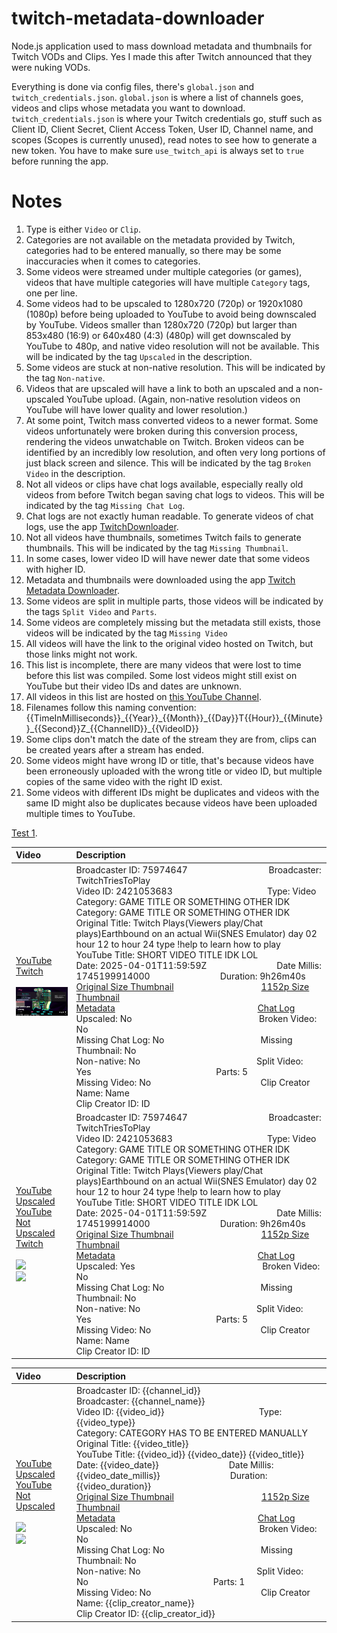 # twitch-metadata-downloader
Node.js application used to mass download metadata and thumbnails for Twitch VODs and Clips. Yes I made this after Twitch announced that they were nuking VODs.

Everything is done via config files, there's ``global.json`` and ``twitch_credentials.json``. ``global.json`` is where a list of channels goes, videos and clips whose metadata you want to download. ``twitch_credentials.json`` is where your Twitch credentials go, stuff such as Client ID, Client Secret, Client Access Token, User ID, Channel name, and scopes (Scopes is currently unused), read notes to see how to generate a new token. You have to make sure ``use_twitch_api`` is always set to ``true`` before running the app.

# Notes
1) Type is either ``Video`` or ``Clip``.
2) Categories are not available on the metadata provided by Twitch, categories had to be entered manually, so there may be some inaccuracies when it comes to categories.
3) Some videos were streamed under multiple categories (or games), videos that have multiple categories will have multiple ``Category`` tags, one per line.
4) Some videos had to be upscaled to 1280x720 (720p) or 1920x1080 (1080p) before being uploaded to YouTube to avoid being downscaled by YouTube. Videos smaller than 1280x720 (720p) but larger than 853x480 (16:9) or 640x480 (4:3) (480p) will get downscaled by YouTube to 480p, and native video resolution will not be available. This will be indicated by the tag ``Upscaled`` in the description.
5) Some videos are stuck at non-native resolution. This will be indicated by the tag ``Non-native``.
6) Videos that are upscaled will have a link to both an upscaled and a non-upscaled YouTube upload. (Again, non-native resolution videos on YouTube will have lower quality and lower resolution.)
7) At some point, Twitch mass converted videos to a newer format. Some videos unfortunately were broken during this conversion process, rendering the videos unwatchable on Twitch. Broken videos can be identified by an incredibly low resolution, and often very long portions of just black screen and silence. This will be indicated by the tag ``Broken Video`` in the description.
8) Not all videos or clips have chat logs available, especially really old videos from before Twitch began saving chat logs to videos. This will be indicated by the tag ``Missing Chat Log``.
9) Chat logs are not exactly human readable. To generate videos of chat logs, use the app [TwitchDownloader](https://github.com/lay295/TwitchDownloader).
10) Not all videos have thumbnails, sometimes Twitch fails to generate thumbnails. This will be indicated by the tag ``Missing Thumbnail``.
11) In some cases, lower video ID will have newer date that some videos with higher ID.
12) Metadata and thumbnails were downloaded using the app [Twitch Metadata Downloader](https://github.com/WhatAboutGaming/twitch-metadata-downloader).
13) Some videos are split in multiple parts, those videos will be indicated by the tags ``Split Video`` and ``Parts``.
14) Some videos are completely missing but the metadata still exists, those videos will be indicated by the tag ``Missing Video``
15) All videos will have the link to the original video hosted on Twitch, but those links might not work.
16) This list is incomplete, there are many videos that were lost to time before this list was compiled. Some lost videos might still exist on YouTube but their video IDs and dates are unknown.
17) All videos in this list are hosted on [this YouTube Channel](https://www.youtube.com/@ItsMeWaggle/videos).
18) Filenames follow this naming convention: {{TimeInMilliseconds}}\_{{Year}}\_{{Month}}\_{{Day}}T{{Hour}}\_{{Minute}}\_{{Second}}Z\_{{ChannelID}}\_{{VideoID}}
19) Some clips don't match the date of the stream they are from, clips can be created years after a stream has ended.
20) Some videos might have wrong ID or title, that's because videos have been erroneously uploaded with the wrong title or video ID, but multiple copies of the same video with the right ID exist.
21) Some videos with different IDs might be duplicates and videos with the same ID might also be duplicates because videos have been uploaded multiple times to YouTube.

[Test 1](docs/CONTRIBUTING.md).

|Video|Description|
|:---|:---|
|[YouTube](https://www.youtube.com/watch?v=z5ugGjQSvJo)<br>[Twitch](https://www.youtube.com/watch?v=z5ugGjQSvJo)<br><br>[<img src="39127626/videos/thumbnails_1152p/2023/3/1678489206000_2023_03_10T23_00_06Z_39127626_1761452639_videos_thumbnails_1152p_thumb1761452639-2048x1152.jpg" width="200">](https://www.youtube.com/watch?v=z5ugGjQSvJo)|Broadcaster ID: 75974647          Broadcaster: TwitchTriesToPlay<br>Video ID: 2421053683             Type: Video<br>Category: GAME TITLE OR SOMETHING OTHER IDK<br>Category: GAME TITLE OR SOMETHING OTHER IDK<br>Original Title: Twitch Plays(Viewers play/Chat plays)Earthbound on an actual Wii(SNES Emulator) day 02 hour 12 to hour 24 type !help to learn how to play<br>YouTube Title: SHORT VIDEO TITLE IDK LOL<br>Date: 2025-04-01T11\:59\:59Z        Date Millis: 1745199914000        Duration: 9h26m40s<br>[Original Size Thumbnail](https://static-cdn.jtvnw.net/twitch-clips-thumbnails-prod/RudeJoyousHeronSoBayed-tDPEY_exduyTyLFQ/5195bf04-c7b6-4c7b-9bba-b527651bcacb/preview-0x0.jpg)          [1152p Size Thumbnail](https://static-cdn.jtvnw.net/twitch-clips-thumbnails-prod/RudeJoyousHeronSoBayed-tDPEY_exduyTyLFQ/5195bf04-c7b6-4c7b-9bba-b527651bcacb/preview-2048x1152.jpg)<br>[Metadata](https://www.youtube.com/watch?v=z5ugGjQSvJo)                 [Chat Log](https://www.youtube.com/watch?v=z5ugGjQSvJo)<br>Upscaled: No                Broken Video: No<br>Missing Chat Log: No           Missing Thumbnail: No<br>Non-native: No              Split Video: Yes               Parts: 5<br>Missing Video: No              Clip Creator Name: Name<br>Clip Creator ID: ID
|[YouTube Upscaled](https://www.youtube.com/watch?v=z5ugGjQSvJo)<br>[YouTube Not Upscaled](https://www.youtube.com/watch?v=z5ugGjQSvJo)<br>[Twitch](https://www.youtube.com/watch?v=z5ugGjQSvJo)<br><br>[<img src="https://static-cdn.jtvnw.net/twitch-clips-thumbnails-prod/RudeJoyousHeronSoBayed-tDPEY_exduyTyLFQ/5195bf04-c7b6-4c7b-9bba-b527651bcacb/preview-2048x1152.jpg" width="200">](https://www.youtube.com/watch?v=z5ugGjQSvJo)<br>[<img src="https://static-cdn.jtvnw.net/twitch-clips-thumbnails-prod/RudeJoyousHeronSoBayed-tDPEY_exduyTyLFQ/5195bf04-c7b6-4c7b-9bba-b527651bcacb/preview-2048x1152.jpg" width="200">](https://www.youtube.com/watch?v=z5ugGjQSvJo)|Broadcaster ID: 75974647          Broadcaster: TwitchTriesToPlay<br>Video ID: 2421053683             Type: Video<br>Category: GAME TITLE OR SOMETHING OTHER IDK<br>Category: GAME TITLE OR SOMETHING OTHER IDK<br>Original Title: Twitch Plays(Viewers play/Chat plays)Earthbound on an actual Wii(SNES Emulator) day 02 hour 12 to hour 24 type !help to learn how to play<br>YouTube Title: SHORT VIDEO TITLE IDK LOL<br>Date: 2025-04-01T11\:59\:59Z        Date Millis: 1745199914000        Duration: 9h26m40s<br>[Original Size Thumbnail](https://static-cdn.jtvnw.net/twitch-clips-thumbnails-prod/RudeJoyousHeronSoBayed-tDPEY_exduyTyLFQ/5195bf04-c7b6-4c7b-9bba-b527651bcacb/preview-0x0.jpg)          [1152p Size Thumbnail](https://static-cdn.jtvnw.net/twitch-clips-thumbnails-prod/RudeJoyousHeronSoBayed-tDPEY_exduyTyLFQ/5195bf04-c7b6-4c7b-9bba-b527651bcacb/preview-2048x1152.jpg)<br>[Metadata](https://www.youtube.com/watch?v=z5ugGjQSvJo)                 [Chat Log](https://www.youtube.com/watch?v=z5ugGjQSvJo)<br>Upscaled: Yes                Broken Video: No<br>Missing Chat Log: No           Missing Thumbnail: No<br>Non-native: No              Split Video: Yes               Parts: 5<br>Missing Video: No              Clip Creator Name: Name<br>Clip Creator ID: ID

|Video|Description|
|:---|:---|
|[YouTube Upscaled]({{ytlink_upscaled}})<br>[YouTube Not Upscaled]({{ytlink_not_upscaled}})<br><br>[<img src="{{thumb_link_1152p}}" width="{{thumb_width}}">]({{ytlink_upscaled}})<br>[<img src="{{thumb_link_1152p}}" width="{{thumb_width}}">]({{ytlink_not_upscaled}})|Broadcaster ID: {{channel_id}}          Broadcaster: {{channel_name}}<br>Video ID: {{video_id}}             Type: {{video_type}}<br>Category: CATEGORY HAS TO BE ENTERED MANUALLY<br>Original Title: {{video_title}}<br>YouTube Title: {{video_id}} {{video_date}} {{video_title}}<br>Date: {{video_date}}        Date Millis: {{video_date_millis}}        Duration: {{video_duration}}<br>[Original Size Thumbnail]({{thumb_link_orig}})          [1152p Size Thumbnail]({{thumb_link_1152p}})<br>[Metadata]({{metadata_link}})                 [Chat Log]({{chat_log_link}})<br>Upscaled: No                Broken Video: No<br>Missing Chat Log: No           Missing Thumbnail: No<br>Non-native: No              Split Video: No               Parts: 1<br>Missing Video: No              Clip Creator Name: {{clip_creator_name}}<br>Clip Creator ID: {{clip_creator_id}}
